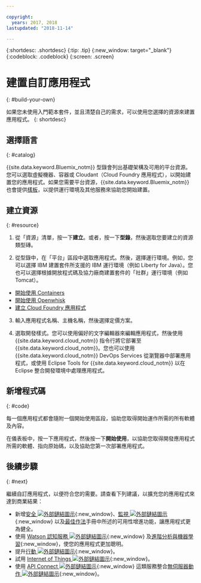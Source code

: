 ```yaml
---

copyright:
  years: 2017, 2018
lastupdated: "2018-11-14"

---
```


{:shortdesc: .shortdesc}
{:tip: .tip}
{:new_window: target="_blank"}
{:codeblock: .codeblock}
{:screen: .screen}

# 建置自訂應用程式
{: #build-your-own}

如果您未使用入門範本套件，並且清楚自己的需求，可以使用您選擇的資源來建置應用程式。
{: shortdesc}

## 選擇語言
{: #catalog}

{{site.data.keyword.Bluemix_notm}} 型錄會列出基礎架構及可用的平台資源。您可以選取虛擬機器、容器或 Cloudant（Cloud Foundry 應用程式），以開始建置您的應用程式。如果您需要平台資源，{{site.data.keyword.Bluemix_notm}} 也會提供[樣板](https://{DomainName}/catalog/?taxonomyNavigation=apps&category=blueprints)，以提供運行環境及其他服務來協助您開始建置。

## 建立資源
{: #resource}

1. 從「資源」清單，按一下**建立**。或者，按一下**型錄**，然後選取您要建立的資源類型磚。 

2. 從型錄中，在「平台」區段中選取應用程式。然後，選擇運行環境。例如，您可以選擇 IBM 建置套件所支援的 IBM 運行環境（例如 Liberty for Java）。您也可以選擇根據開放程式碼及協力廠商建置套件的「社群」運行環境（例如 Tomcat）。

  * [開始使用 Containers](/docs/containers/container_index.html)
  * [開始使用 Openwhisk](/docs/openwhisk/index.html)
  * [建立 Cloud Foundry 應用程式](/docs/cloud-foundry/index.html)

3. 輸入應用程式名稱、主機名稱，然後選擇定價方案。

4. 選取開發樣式。您可以使用偏好的文字編輯器來編輯應用程式，然後使用 {{site.data.keyword.cloud_notm}} 指令行將它部署至 {{site.data.keyword.cloud_notm}}。您也可以使用 {{site.data.keyword.cloud_notm}} DevOps Services 從瀏覽器中部署應用程式，或使用 Eclipse Tools for {{site.data.keyword.cloud_notm}} 以在 Eclipse 整合開發環境中處理應用程式。

## 新增程式碼
{: #code}

每一個應用程式都會隨附一個開始使用區段，協助您取得開始運作所需的所有軟體及內容。

在儀表板中，按一下應用程式，然後按一下**開始使用**，以協助您取得開發應用程式所需的軟體、指向原始碼，以及協助您第一次部署應用程式。

## 後續步驟
{: #next}

繼續自訂應用程式，以便符合您的需要。請查看下列建議，以擴充您的應用程式來達到商業結果：

* 新增[安全 ![外部鏈結圖示](../icons/launch-glyph.svg "外部鏈結圖示")](https://{DomainName}/catalog/?taxonomyNavigation=data&category=security){:new_window}、[監視 ![外部鏈結圖示](../icons/launch-glyph.svg "外部鏈結圖示")](https://{DomainName}/catalog/?category=devops){:new_window} 以及[最佳作法](best-practice.html)手冊中所述的可用性增進功能，讓應用程式更為健全。
* 使用 [Watson 認知服務 ![外部鏈結圖示](../icons/launch-glyph.svg "外部鏈結圖示")](https://{DomainName}/catalog/?taxonomyNavigation=data&category=watson){:new_window} 及[進階分析與機器學習](https://{DomainName}/catalog/?taxonomyNavigation=data&category=data){:new_window}，使您的應用程式更加聰明。
* 提升[行動 ![外部鏈結圖示](../icons/launch-glyph.svg "外部鏈結圖示")](https://{DomainName}/catalog/?category=mobile){:new_window}。
* 試用 [Internet of Things ![外部鏈結圖示](../icons/launch-glyph.svg "外部鏈結圖示")](https://{DomainName}/catalog/?category=iot){:new_window}。
* 使用 [API Connect ![外部鏈結圖示](../icons/launch-glyph.svg "外部鏈結圖示")](https://{DomainName}/catalog/?category=integration){:new_window} 這類服務整合[無伺服器動作 ![外部鏈結圖示](../icons/launch-glyph.svg "外部鏈結圖示")](https://{DomainName}/catalog/?category=whisk){:new_window}。
